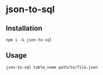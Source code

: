 # json-to-sql

## Installation

```
npm i -G json-to-sql
```

## Usage

```
json-to-sql table_name path/to/file.json
```